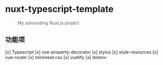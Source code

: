 # nuxt-typescript-template

> My astounding Nuxt.js project

## 功能项

[x] Typescript
[x] vue-property-decorator
[x] stylus
[x] style-resources
[x] vue-router
[x] minireset.css
[x] vuetify
[x] dotenv
